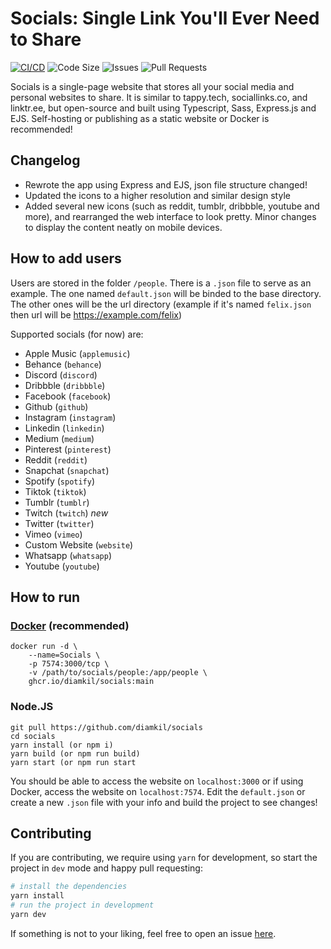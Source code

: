 # Socials: Single Link You'll Ever Need to Share

[![CI/CD](https://github.com/diamkil/socials/actions/workflows/main.yml/badge.svg)](https://github.com/diamkil/socials/actions/workflows/main.yml)
![Code Size](https://img.shields.io/github/languages/code-size/diamkil/socials?label=Code%20Size)
![Issues](https://img.shields.io/github/issues/diamkil/socials)
![Pull Requests](https://img.shields.io/github/issues-pr/diamkil/socials)

Socials is a single-page website that stores all your social media and personal websites to share. It is similar to tappy.tech, sociallinks.co, and linktr.ee, but open-source and built using Typescript, Sass, Express.js and EJS. Self-hosting or publishing as a static website or Docker is recommended!

## Changelog

- Rewrote the app using Express and EJS, json file structure changed!
- Updated the icons to a higher resolution and similar design style
- Added several new icons (such as reddit, tumblr, dribbble, youtube and more), and rearranged the web interface to look pretty. Minor changes to display the content neatly on mobile devices.

## How to add users

Users are stored in the folder `/people`. There is a `.json` file to serve as an example. The one named `default.json` will be binded to the base directory. The other ones will be the url directory (example if it's named `felix.json` then url will be https://example.com/felix)

Supported socials (for now) are:

- Apple Music (`applemusic`)
- Behance (`behance`)
- Discord (`discord`)
- Dribbble (`dribbble`)
- Facebook (`facebook`)
- Github (`github`)
- Instagram (`instagram`)
- Linkedin (`linkedin`)
- Medium (`medium`)
- Pinterest (`pinterest`)
- Reddit (`reddit`)
- Snapchat (`snapchat`)
- Spotify (`spotify`)
- Tiktok (`tiktok`)
- Tumblr (`tumblr`)
- Twitch (`twitch`) _new_
- Twitter (`twitter`)
- Vimeo (`vimeo`)
- Custom Website (`website`)
- Whatsapp (`whatsapp`)
- Youtube (`youtube`)

## How to run

### [Docker](https://github.com/diamkil/socials/pkgs/container/socials) (recommended)

```
docker run -d \
    --name=Socials \
    -p 7574:3000/tcp \
    -v /path/to/socials/people:/app/people \
    ghcr.io/diamkil/socials:main
```

### Node.JS

```
git pull https://github.com/diamkil/socials
cd socials
yarn install (or npm i)
yarn build (or npm run build)
yarn start (or npm run start
```

You should be able to access the website on `localhost:3000` or if using Docker, access the website on `localhost:7574`. Edit the `default.json` or create a new `.json` file with your info and build the project to see changes!

## Contributing

If you are contributing, we require using `yarn` for development, so start the project in `dev` mode and happy pull requesting:

```bash
# install the dependencies
yarn install
# run the project in development
yarn dev
```

If something is not to your liking, feel free to open an issue [here](https://github.com/diamkil/socials/issues).
